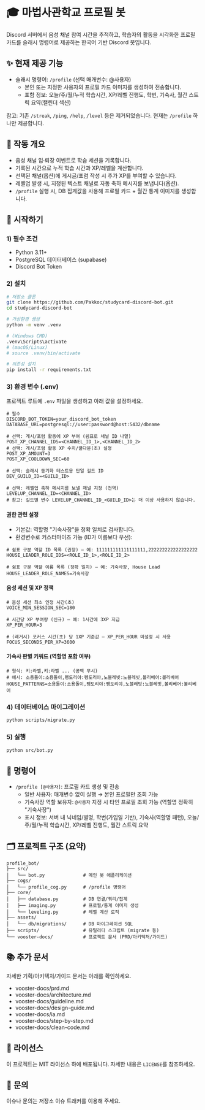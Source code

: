 # 🎓 마법사관학교 프로필 봇

Discord 서버에서 음성 채널 참여 시간을 추적하고, 학습자의 활동을 시각화한 프로필 카드를 슬래시 명령어로 제공하는 한국어 기반 Discord 봇입니다.

## ✨ 현재 제공 기능
- 슬래시 명령어: `/profile` (선택 매개변수: @사용자)
  - 본인 또는 지정한 사용자의 프로필 카드 이미지를 생성하여 전송합니다.
  - 포함 정보: 오늘/주/월/누적 학습시간, XP/레벨 진행도, 학번, 기숙사, 월간 스트릭 요약(캘린더 섹션)

참고: 기존 `/streak`, `/ping`, `/help`, `/level` 등은 제거되었습니다. 현재는 `/profile` 하나만 제공합니다.

## 🧩 작동 개요
- 음성 채널 입·퇴장 이벤트로 학습 세션을 기록합니다.
- 기록된 시간으로 누적 학습 시간과 XP/레벨을 계산합니다.
- 선택된 채널(옵션)에 게시글/포럼 작성 시 추가 XP를 부여할 수 있습니다.
- 레벨업 발생 시, 지정된 텍스트 채널로 자동 축하 메시지를 보냅니다(옵션).
- `/profile` 실행 시, DB 집계값을 사용해 프로필 카드 + 월간 통계 이미지를 생성합니다.

## 🚀 시작하기
### 1) 필수 조건
- Python 3.11+
- PostgreSQL 데이터베이스 (supabase)
- Discord Bot Token

### 2) 설치
```bash
# 저장소 클론
git clone https://github.com/Pakkoc/studycard-discord-bot.git
cd studycard-discord-bot

# 가상환경 생성
python -m venv .venv

# (Windows CMD)
.venv\Scripts\activate
# (macOS/Linux)
# source .venv/bin/activate

# 의존성 설치
pip install -r requirements.txt
```

### 3) 환경 변수 (.env)
프로젝트 루트에 `.env` 파일을 생성하고 아래 값을 설정하세요.
```env
# 필수
DISCORD_BOT_TOKEN=your_discord_bot_token
DATABASE_URL=postgresql://user:password@host:5432/dbname

# 선택: 게시/포럼 활동에 XP 부여 (쉼표로 채널 ID 나열)
POST_XP_CHANNEL_IDS=<CHANNEL_ID_1>,<CHANNEL_ID_2>
# 선택: 게시/포럼 활동 XP 수치/쿨다운(초) 설정
POST_XP_AMOUNT=3
POST_XP_COOLDOWN_SEC=60

# 선택: 슬래시 동기화 테스트용 단일 길드 ID
DEV_GUILD_ID=<GUILD_ID>

# 선택: 레벨업 축하 메시지를 보낼 채널 지정 (전역)
LEVELUP_CHANNEL_ID=<CHANNEL_ID>
# 참고: 길드별 변수 LEVELUP_CHANNEL_ID_<GUILD_ID>는 더 이상 사용하지 않습니다.
```

#### 권한 관련 설정
- 기본값: 역할명 "기숙사장"을 정확 일치로 검사합니다.
- 환경변수로 커스터마이즈 가능 (ID가 이름보다 우선):
```env
# 쉼표 구분 역할 ID 목록 (권장) — 예: 111111111111111111,222222222222222222
HOUSE_LEADER_ROLE_IDS=<ROLE_ID_1>,<ROLE_ID_2>

# 쉼표 구분 역할 이름 목록 (정확 일치) — 예: 기숙사장, House Lead
HOUSE_LEADER_ROLE_NAMES=기숙사장
```

#### 음성 세션 및 XP 정책
```env
# 음성 세션 최소 인정 시간(초)
VOICE_MIN_SESSION_SEC=180

# 시간당 XP 부여량 (신규) — 예: 1시간에 3XP 지급
XP_PER_HOUR=3

# (레거시) 포커스 시간(초) 당 1XP 기준값 — XP_PER_HOUR 미설정 시 사용
FOCUS_SECONDS_PER_XP=3600
```

#### 기숙사 판별 키워드 (역할명 포함 여부)
```env
# 형식: 키:라벨,키:라벨 ... (공백 무시)
# 예시: 소용돌이:소용돌이,펭도리야:펭도리야,노블레빗:노블레빗,볼리베어:볼리베어
HOUSE_PATTERNS=소용돌이:소용돌이,펭도리야:펭도리야,노블레빗:노블레빗,볼리베어:볼리베어
```

### 4) 데이터베이스 마이그레이션
```bash
python scripts/migrate.py
```

### 5) 실행
```bash
python src/bot.py
```

## 🧭 명령어
- `/profile [@사용자]`: 프로필 카드 생성 및 전송
  - 일반 사용자: 매개변수 없이 실행 → 본인 프로필만 조회 가능
  - 기숙사장 역할 보유자: `@사용자` 지정 시 타인 프로필 조회 가능 (역할명 정확히 "기숙사장")
  - 표시 정보: 서버 내 닉네임/별명, 학번(가입일 기반), 기숙사(역할명 패턴), 오늘/주/월/누적 학습시간, XP/레벨 진행도, 월간 스트릭 요약

## 🗂 프로젝트 구조 (요약)
```
profile_bot/
├── src/
│   └── bot.py              # 메인 봇 애플리케이션
├── cogs/
│   └── profile_cog.py      # /profile 명령어
├── core/
│   ├── database.py         # DB 연결/쿼리/집계
│   ├── imaging.py          # 프로필/통계 이미지 생성
│   └── leveling.py         # 레벨 계산 로직
├── assets/
│   └── db/migrations/      # DB 마이그레이션 SQL
├── scripts/                # 유틸리티 스크립트 (migrate 등)
└── vooster-docs/           # 프로젝트 문서 (PRD/아키텍처/가이드)
```

## 📚 추가 문서
자세한 기획/아키텍처/가이드 문서는 아래를 확인하세요.
- vooster-docs/prd.md
- vooster-docs/architecture.md
- vooster-docs/guideline.md
- vooster-docs/design-guide.md
- vooster-docs/ia.md
- vooster-docs/step-by-step.md
- vooster-docs/clean-code.md

## 📝 라이선스
이 프로젝트는 MIT 라이선스 하에 배포됩니다. 자세한 내용은 `LICENSE`를 참조하세요.

## 💬 문의
이슈나 문의는 저장소 이슈 트래커를 이용해 주세요.
